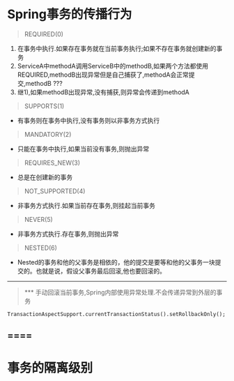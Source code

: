 # Spring事务的传播行为
> REQUIRED(0)
1) 在事务中执行.如果存在事务就在当前事务执行;如果不存在事务就创建新的事务
2) ServiceA中methodA调用ServiceB中的methodB,如果两个方法都使用REQUIRED,methodB出现异常但是自己捕获了,methodA会正常提交,methodB ???
3) 继1),如果methodB出现异常,没有捕获,则异常会传递到methodA
> SUPPORTS(1)
- 有事务则在事务中执行,没有事务则以非事务方式执行
> MANDATORY(2)
- 只能在事务中执行,如果当前没有事务,则抛出异常 
> REQUIRES_NEW(3)
- 总是在创建新的事务
> NOT_SUPPORTED(4)
- 非事务方式执行.如果当前存在事务,则挂起当前事务
> NEVER(5)
- 非事务方式执行.存在事务,则抛出异常
> NESTED(6)
- Nested的事务和他的父事务是相依的，他的提交是要等和他的父事务一块提交的。也就是说，假设父事务最后回滚,他也要回滚的。

---

> *** 手动回滚当前事务,Spring内部使用异常处理.不会传递异常到外层的事务
```
TransactionAspectSupport.currentTransactionStatus().setRollbackOnly();
``` 

====
 ---
# 事务的隔离级别